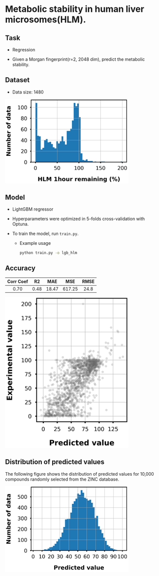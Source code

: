 # Metabolic stability in human liver microsomes(HLM).

## Task

- Regression

- Given a Morgan fingerprint(r=2, 2048 dim), predict the metabolic stability.

## Dataset

- Data size: 1480

<div align="left">
    <img src="img/data_distribution.png" width="400">
</div>

## Model

- LightGBM regressor

- Hyperparameters were optimized in 5-folds cross-validation with Optuna.

- To train the model, run `train.py`.
    - Example usage
        ```bash
        python train.py -o lgb_hlm
        ```

## Accuracy

|Corr Coef|R2|MAE|MSE|RMSE|
|:----:|:----:|:----:|:----:|:----:|
|0.70|0.48|18.47|617.25|24.8|

<div align="left">
      <img src="img/scatter_plot.png" width="400">
</div>

## Distribution of predicted values

The following figure shows the distribution of predicted values for 10,000 compounds randomly selected from the ZINC database.

<div align="left">
    <img src="img/pred_distribution.png" width="400">
</div>